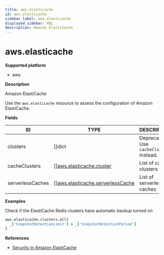 ```yaml
---
title: aws.elasticache
id: aws.elasticache
sidebar_label: aws.elasticache
displayed_sidebar: MQL
description: Amazon ElastiCache
---
```


# aws.elasticache

**Supported platform**

- aws

**Description**

Amazon ElastiCache

Use the `aws.elasticache` resource to assess the configuration of Amazon ElastiCache.

**Fields**

| ID               | TYPE                                                                            | DESCRIPTION                              |
| ---------------- | ------------------------------------------------------------------------------- | ---------------------------------------- |
| clusters         | &#91;&#93;dict                                                                  | Deprecated. Use `cacheClusters` instead. |
| cacheClusters    | &#91;&#93;[aws.elasticache.cluster](aws.elasticache.cluster.md)                 | List of cache clusters                   |
| serverlessCaches | &#91;&#93;[aws.elasticache.serverlessCache](aws.elasticache.serverlesscache.md) | List of serverless caches                |

**Examples**

Check if the ElastiCache Redis clusters have automatic backup turned on

```coffee
aws.elasticache.clusters.all(
  _['SnapshotRetentionLimit'] > _['SnapshotRetentionPeriod']
)
```

**References**

- [Security in Amazon ElastiCache](https://docs.aws.amazon.com/AmazonElastiCache/latest/red-ug/redis-security.html)
